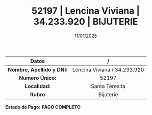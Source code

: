 ﻿---
title: 52197 | Lencina Viviana | 34.233.920 | BIJUTERIE
date: 11/01/2025
draft: false
tags: ['santa-teresita', 'titular', 'bijuterie']
---

|          **Datos**          |  /  |
|:---------------------------:|:---:|
| **Nombre, Apellido y DNI:** | Lencina Viviana / 34.233.920 |
|      **Numero Único:**      | 52197 |
|        **Localidad:**       | Santa Teresita |
|          **Rubro**          | Bijuterie |

**Estado de Pago:** **PAGO COMPLETO**
